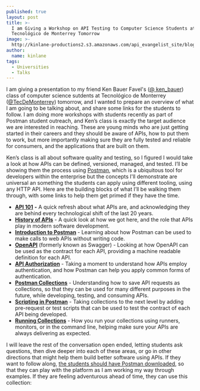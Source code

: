 ```yaml
---
published: true
layout: post
title: >-
  I am Giving a Workshop on API Testing to Computer Science Students at
  Tecnológico de Monterrey Tomorrow
image: >-
  http://kinlane-productions2.s3.amazonaws.com/api_evangelist_site/blog/screen_shot_2020_08_13_at_9.35.11_am.png
author:
  name: kinlane
tags:
  - Universities
  - Talks
---
```

I am giving a presentation to my friend Ken Bauer Favel's ([@ ken\_bauer](https://twitter.com/ken_bauer)) class of computer science sutdents at Tecnológico de Monterrey ([@TecDeMonterrey](https://twitter.com/TecDeMonterrey)) tomorrow, and I wanted to prepare an overview of what I am going to be talking about, and share some links for the students to follow. I am doing more workshops with students recently as part of Postman student outreach, and Ken’s class is exactly the target audience we are interested in reaching. These are young minds who are just getting started in their careers and they should be aware of APIs, how to put them to work, but more importantly making sure they are fully tested and reliable for consumers, and the applications that are built on them.

Ken’s class is all about software quality and testing, so I figured I would take a look at how APIs can be defined, versioned, managed, and tested. I’ll be showing them the process using [Postman](https://www.postman.com/), which is a ubiquitous tool for developers within the enterprise but the concepts I'll demonstrate are universal an something the students can apply using different tooling, using any HTTP API. Here are the building blocks of what I’ll be walking them through, with some links to help them get primed if they have the time.

*   [**API 101**](http://101.apievangelist.com/) **-** A quick refresh about what APIs are, and acknowledging they are behind every technological shift of the last 20 years.
*   [**History of APIs**](https://history.apievangelist.com/) - A quick look at how we got here, and the role that APIs play in modern software development.
*   [**Introduction to Postman**](https://learning.postman.com/docs/getting-started/introduction/) - Learning about how Postman can be used to make calls to web APIs without writing code.
*   [**OpenAPI**](https://www.openapis.org/) (formerly known as Swagger) - Looking at how OpenAPI can be used as the contract for each API, providing a machine readable definition for each API.
*   [**API Authorization**](https://learning.postman.com/docs/sending-requests/authorization/) - Taking a moment to understand how APIs employ authentication, and how Postman can help you apply common forms of authentication.
*   [**Postman Collections**](https://learning.postman.com/docs/sending-requests/intro-to-collections/) - Understanding how to save API requests as collections, so that they can be used for many different purposes in the future, while developing, testing, and consuming APIs.
*   [**Scripting in Postman**](https://learning.postman.com/docs/writing-scripts/intro-to-scripts/) - Taking collections to the next level by adding pre-request or test scripts that can be used to test the contract of each API being developed.
*   [**Running Collections**](https://learning.postman.com/docs/running-collections/intro-to-collection-runs/) - How you run your collections using runners, monitors, or in the command line, helping make sure your APIs are always delivering as expected.

I will leave the rest of the conversation open ended, letting students ask questions, then dive deeper into each of these areas, or go in other directions that might help them build better software using APIs. If they want to follow along, [the students should have Postman downloaded](https://www.postman.com), so that they can play with the platform as I am working my way through examples. If they are feeling adventurous ahead of time, they can use this collection: